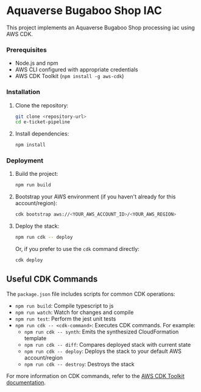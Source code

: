 # Aquaverse Bugaboo Shop IAC

This project implements an Aquaverse Bugaboo Shop processing iac using AWS CDK.


### Prerequisites

-   Node.js and npm
-   AWS CLI configured with appropriate credentials
-   AWS CDK Toolkit (`npm install -g aws-cdk`)

### Installation

1.  Clone the repository:
    ```bash
    git clone <repository-url>
    cd e-ticket-pipeline
    ```
2.  Install dependencies:
    ```bash
    npm install
    ```

### Deployment

1.  Build the project:
    ```bash
    npm run build
    ```
2.  Bootstrap your AWS environment (if you haven't already for this account/region):
    ```bash
    cdk bootstrap aws://<YOUR_AWS_ACCOUNT_ID>/<YOUR_AWS_REGION>
    ```
3.  Deploy the stack:
    ```bash
    npm run cdk -- deploy
    ```
    Or, if you prefer to use the `cdk` command directly:
    ```bash
    cdk deploy
    ```


## Useful CDK Commands

The `package.json` file includes scripts for common CDK operations:

-   `npm run build`: Compile typescript to js
-   `npm run watch`: Watch for changes and compile
-   `npm run test`: Perform the jest unit tests
-   `npm run cdk -- <cdk-command>`: Executes CDK commands. For example:
    -   `npm run cdk -- synth`: Emits the synthesized CloudFormation template
    -   `npm run cdk -- diff`: Compares deployed stack with current state
    -   `npm run cdk -- deploy`: Deploys the stack to your default AWS account/region
    -   `npm run cdk -- destroy`: Destroys the stack

For more information on CDK commands, refer to the [AWS CDK Toolkit documentation](https://docs.aws.amazon.com/cdk/latest/guide/cli.html).